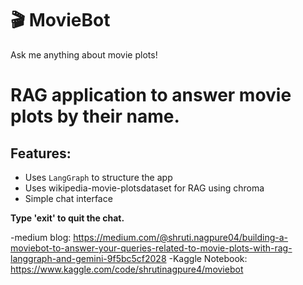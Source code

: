 # 🎬 MovieBot
Ask me anything about movie plots!
# RAG application to answer movie plots by their name.

## Features:
- Uses `LangGraph` to structure the app
- Uses wikipedia-movie-plotsdataset for RAG using chroma
- Simple chat interface

**Type 'exit' to quit the chat.**

-medium blog: https://medium.com/@shruti.nagpure04/building-a-moviebot-to-answer-your-queries-related-to-movie-plots-with-rag-langgraph-and-gemini-9f5bc5cf2028
-Kaggle Notebook: https://www.kaggle.com/code/shrutinagpure4/moviebot
